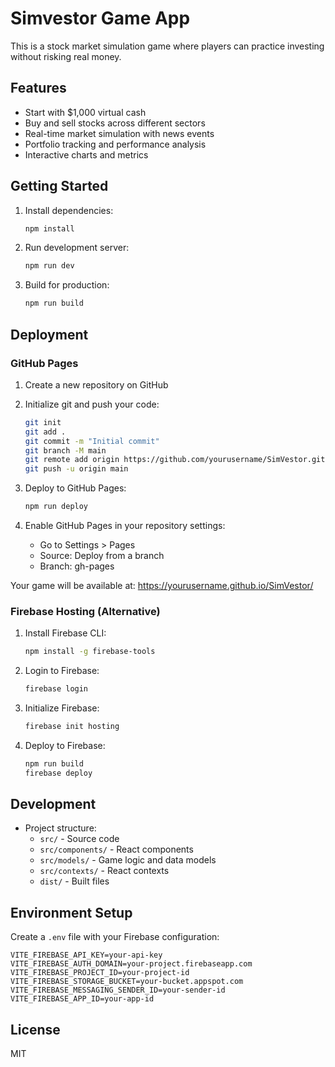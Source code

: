# Simvestor Game App

This is a stock market simulation game where players can practice investing without risking real money.

## Features

- Start with $1,000 virtual cash
- Buy and sell stocks across different sectors
- Real-time market simulation with news events
- Portfolio tracking and performance analysis
- Interactive charts and metrics

## Getting Started

1. Install dependencies:
   ```sh
   npm install
   ```

2. Run development server:
   ```sh
   npm run dev
   ```

3. Build for production:
   ```sh
   npm run build
   ```

## Deployment

### GitHub Pages

1. Create a new repository on GitHub
2. Initialize git and push your code:
   ```sh
   git init
   git add .
   git commit -m "Initial commit"
   git branch -M main
   git remote add origin https://github.com/yourusername/SimVestor.git
   git push -u origin main
   ```

3. Deploy to GitHub Pages:
   ```sh
   npm run deploy
   ```

4. Enable GitHub Pages in your repository settings:
   - Go to Settings > Pages
   - Source: Deploy from a branch
   - Branch: gh-pages

Your game will be available at: https://yourusername.github.io/SimVestor/

### Firebase Hosting (Alternative)

1. Install Firebase CLI:
   ```sh
   npm install -g firebase-tools
   ```

2. Login to Firebase:
   ```sh
   firebase login
   ```

3. Initialize Firebase:
   ```sh
   firebase init hosting
   ```

4. Deploy to Firebase:
   ```sh
   npm run build
   firebase deploy
   ```

## Development

- Project structure:
  - `src/` - Source code
  - `src/components/` - React components
  - `src/models/` - Game logic and data models
  - `src/contexts/` - React contexts
  - `dist/` - Built files

## Environment Setup

Create a `.env` file with your Firebase configuration:
```
VITE_FIREBASE_API_KEY=your-api-key
VITE_FIREBASE_AUTH_DOMAIN=your-project.firebaseapp.com
VITE_FIREBASE_PROJECT_ID=your-project-id
VITE_FIREBASE_STORAGE_BUCKET=your-bucket.appspot.com
VITE_FIREBASE_MESSAGING_SENDER_ID=your-sender-id
VITE_FIREBASE_APP_ID=your-app-id
```

## License

MIT
